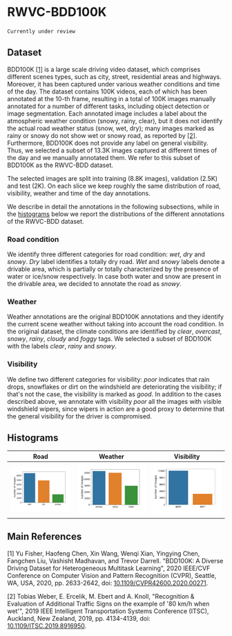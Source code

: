 # RWVC-BDD100K
```
Currently under review
```

## Dataset
BDD100K [\[1\]](https://github.com/enry12/RWVC-BDD100K#main-references) is a large scale driving video dataset, which comprises different scenes types, such as city, street, residential areas and highways. Moreover, it has been captured under various weather conditions and time of the day.
The dataset contains 100K videos, each of which has been annotated at the 10-th frame, resulting in a total of 100K images manually annotated for a number of different tasks, including object detection or image segmentation.
Each annotated image includes a label about the atmospheric weather condition (snowy, rainy, clear), but it does not identify the actual road  weather status (snow, wet, dry); many images marked as rainy or snowy do not show wet or snowy road, as reported by [\[2\]](https://github.com/enry12/RWVC-BDD100K#main-references). Furthermore, BDD100K does not provide any label on general visibility. Thus, we selected a subset of 13.3K images captured at different times of the day and we manually annotated them. We refer to this subset of BDD100K as the RWVC-BDD dataset.

The selected images are split into training (8.8K images), validation (2.5K) and test (2K). On each slice we keep roughly the same distribution of road, visibility, weather and time of the day annotations.

We describe in detail the annotations in the following subsections, while in the [histograms](https://github.com/enry12/RWVC-BDD100K#histograms) below we report the distributions of the different annotations of the RWVC-BDD dataset.

### Road condition
We identify three different categories for road condition: *wet*, *dry* and *snowy*. *Dry* label identifies a totally dry road. *Wet* and *snowy* labels denote a drivable area, which is partially or totally characterized by the presence of water or ice/snow respectively. In case both water and snow are present in the drivable area, we decided to annotate the road as *snowy*.

### Weather
Weather annotations are the original BDD100K annotations and they identify the current scene weather without taking into account the road condition. In the original dataset, the climate conditions are identified by *clear*, *overcast*, *snowy*, *rainy*, *cloudy* and *foggy* tags. We selected a subset of BDD100K with the labels *clear*, *rainy* and *snowy*.

### Visibility
We define two different categories for visibility: *poor* indicates that rain drops, snowflakes or dirt on the windshield are deteriorating the visibility; if that's not the case, the visibility is marked as *good*. In addition to the cases described above, we annotate with visibility *poor* all the images with visible windshield wipers, since wipers in action are a good proxy to determine that the general visibility for the driver is compromised.

## Histograms
Road | Weather | Visibility
---- | ------- | ----------
![road](/images/road.png) | ![weather](/images/weather.png) | ![visibility](/images/visibility.png)

## Main References
\[1\] Yu Fisher, Haofeng Chen, Xin Wang, Wenqi Xian, Yingying Chen, Fangchen Liu, Vashisht Madhavan, and Trevor Darrell. "BDD100K: A Diverse Driving Dataset for Heterogeneous Multitask Learning", 2020 IEEE/CVF Conference on Computer Vision and Pattern Recognition (CVPR), Seattle, WA, USA, 2020, pp. 2633-2642, doi: [10.1109/CVPR42600.2020.00271](https://doi.org/10.1109/CVPR42600.2020.00271).

\[2\] Tobias Weber, E. Ercelik, M. Ebert and A. Knoll, "Recognition & Evaluation of Additional Traffic Signs on the example of '80 km/h when wet'", 2019 IEEE Intelligent Transportation Systems Conference (ITSC), Auckland, New Zealand, 2019, pp. 4134-4139, doi: [10.1109/ITSC.2019.8916950](https://doi.org/10.1109/ITSC.2019.8916950). 
